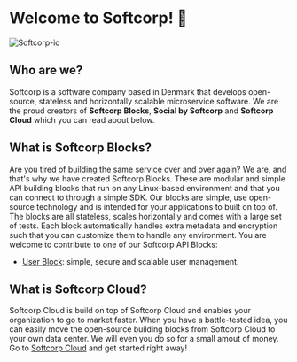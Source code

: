 # Welcome to  Softcorp! 👋

![Softcorp-io](https://raw.githubusercontent.com/softcorp-io/website/main/softcorp/cover_white/cover_white.png)

## Who are we?
Softcorp is a software company based in Denmark that develops open-source, stateless and horizontally scalable microservice software. We are the proud creators of **Softcorp Blocks**, **Social by Softcorp** and **Softcorp Cloud** which you can read about below. 

## What is Softcorp Blocks?
Are you tired of building the same service over and over again? We are, and that's why we have created Softcorp Blocks. These are modular and simple API building blocks that run on any Linux-based environment and that you can connect to through a simple SDK. Our blocks are simple, use open-source technology and is intended for your applications to built on top of. The blocks are all stateless, scales horizontally and comes with a large set of tests.
Each block automatically handles extra metadata and encryption such that you can customize them to handle any environment.
You are welcome to contribute to one of our Softcorp API Blocks:
 - [User Block](https://github.com/softcorp-io/block-user-service): simple, secure and scalable user management.

## What is Softcorp Cloud?
Softcorp Cloud is build on top of Softcorp Cloud and enables your organization to go to market faster. When you have a battle-tested idea, you can easily move the open-source building blocks from Softcorp Cloud to your own data center. We will even you do so for a small amout of money.
Go to [Softcorp Cloud](https://cloud.softcorp.io) and get started right away!
